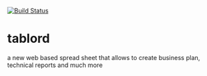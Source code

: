 [![Build Status](https://travis-ci.org/tablord/tablord.svg?branch=master)](https://travis-ci.org/tablord/tablord)
# tablord
a new web based spread sheet that allows to create business plan, technical reports and much more
